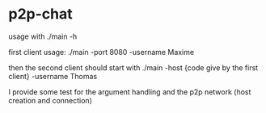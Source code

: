 # p2p-chat

usage with ./main -h

first client usage: ./main -port 8080 -username Maxime

then the second client should start with ./main -host {code give by the first client} -username Thomas

I provide some test for the argument handling and the p2p network (host creation and connection)
